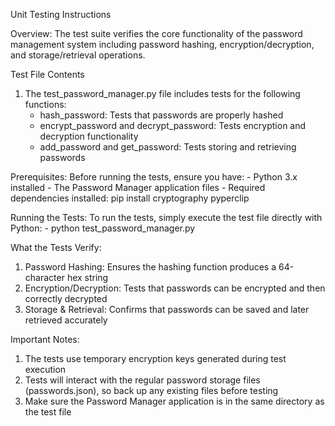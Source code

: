 Unit Testing Instructions

Overview:
The test suite verifies the core functionality of the password management system including password hashing, encryption/decryption, and storage/retrieval operations.

Test File Contents
1. The test_password_manager.py file includes tests for the following functions:
    - hash_password: Tests that passwords are properly hashed
    - encrypt_password and decrypt_password: Tests encryption and decryption functionality
    - add_password and get_password: Tests storing and retrieving passwords

Prerequisites:
Before running the tests, ensure you have:
    - Python 3.x installed
    - The Password Manager application files
    - Required dependencies installed: pip install cryptography pyperclip

Running the Tests:
To run the tests, simply execute the test file directly with Python:
    - python test_password_manager.py

What the Tests Verify:
1. Password Hashing: Ensures the hashing function produces a 64-character hex string
2. Encryption/Decryption: Tests that passwords can be encrypted and then correctly decrypted
3. Storage & Retrieval: Confirms that passwords can be saved and later retrieved accurately

Important Notes:
1. The tests use temporary encryption keys generated during test execution
2. Tests will interact with the regular password storage files (passwords.json), so back up any existing files before testing
3. Make sure the Password Manager application is in the same directory as the test file
